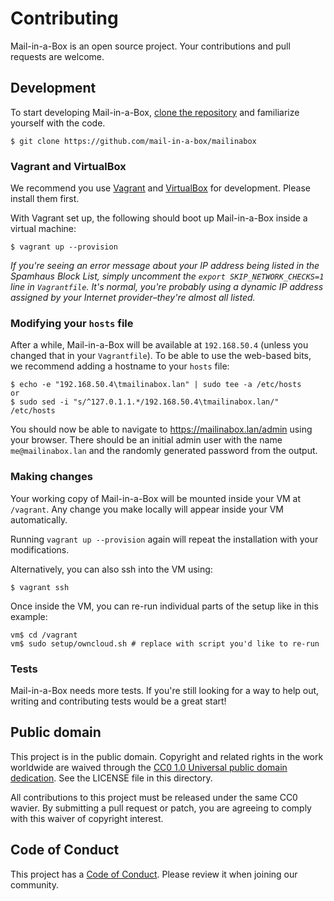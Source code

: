# Contributing

Mail-in-a-Box is an open source project. Your contributions and pull requests are welcome.

## Development

To start developing Mail-in-a-Box, [clone the repository](https://github.com/mail-in-a-box/mailinabox) and familiarize yourself with the code.

    $ git clone https://github.com/mail-in-a-box/mailinabox

### Vagrant and VirtualBox

We recommend you use [Vagrant](https://www.vagrantup.com/intro/getting-started/install.html) and [VirtualBox](https://www.virtualbox.org/wiki/Downloads) for development. Please install them first.

With Vagrant set up, the following should boot up Mail-in-a-Box inside a virtual machine:

    $ vagrant up --provision

_If you're seeing an error message about your *IP address being listed in the Spamhaus Block List*, simply uncomment the `export SKIP_NETWORK_CHECKS=1` line in `Vagrantfile`. It's normal, you're probably using a dynamic IP address assigned by your Internet provider–they're almost all listed._

### Modifying your `hosts` file

After a while, Mail-in-a-Box will be available at `192.168.50.4` (unless you changed that in your `Vagrantfile`). To be able to use the web-based bits, we recommend adding a hostname to your `hosts` file:

    $ echo -e "192.168.50.4\tmailinabox.lan" | sudo tee -a /etc/hosts
    or
    $ sudo sed -i "s/^127.0.1.1.*/192.168.50.4\tmailinabox.lan/" /etc/hosts

You should now be able to navigate to https://mailinabox.lan/admin using your browser. There should be an initial admin user with the name `me@mailinabox.lan` and the randomly generated password from the output.

### Making changes

Your working copy of Mail-in-a-Box will be mounted inside your VM at `/vagrant`. Any change you make locally will appear inside your VM automatically.

Running `vagrant up --provision` again will repeat the installation with your modifications.

Alternatively, you can also ssh into the VM using:

    $ vagrant ssh

Once inside the VM, you can re-run individual parts of the setup like in this example:

    vm$ cd /vagrant
    vm$ sudo setup/owncloud.sh # replace with script you'd like to re-run

### Tests

Mail-in-a-Box needs more tests. If you're still looking for a way to help out, writing and contributing tests would be a great start!

## Public domain

This project is in the public domain. Copyright and related rights in the work worldwide are waived through the [CC0 1.0 Universal public domain dedication][CC0]. See the LICENSE file in this directory.

All contributions to this project must be released under the same CC0 wavier. By submitting a pull request or patch, you are agreeing to comply with this waiver of copyright interest.

[CC0]: http://creativecommons.org/publicdomain/zero/1.0/

## Code of Conduct

This project has a [Code of Conduct](CODE_OF_CONDUCT.md). Please review it when joining our community.
